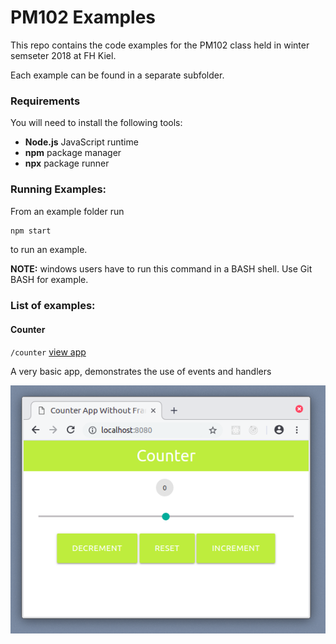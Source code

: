 # PM102 Examples

This repo contains the code examples for the PM102 class held in winter semseter
2018 at FH Kiel.

Each example can be found in a separate subfolder.

### Requirements

You will need to install the following tools:

* **Node.js** JavaScript runtime
* **npm** package manager
* **npx** package runner

### Running Examples:

From an example folder run

```bash
npm start
```

to run an example.

**NOTE:** windows users have to run this command in a BASH shell. Use Git BASH for example.

### List of examples:

#### Counter

`/counter`
[view app](https://pm102-counter.appspot.com/)

A very basic app, demonstrates the use of events and handlers

![counter screenshot](resources/counter.png)
